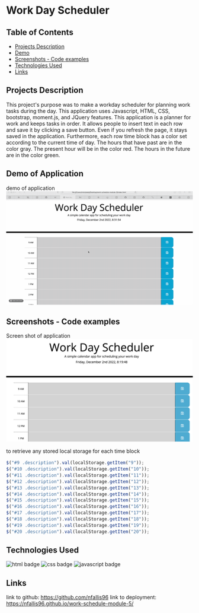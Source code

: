 # Work Day Scheduler

## Table of Contents
* [Projects Description](#projects-description)
* [Demo](#demo-of-application)
* [Screenshots - Code examples](#screenshots---code-examples)
* [Technologies Used](#technologies-used)
* [Links](#links)

## Projects Description
This project's purpose was to make a workday scheduler for planning work tasks during the day. This application uses Javascript, HTML, CSS, bootstrap, moment.js, and JQuery features. This application is a planner for work and keeps tasks in order. It allows people to insert text in each row and save it by clicking a save button. Even if you refresh the page, it stays saved in the application.
Furthermore, each row time block has a color set according to the current time of day. The hours that have past are in the color gray. The present hour will be in the color red. The hours in the future are in the color green. 

## Demo of Application
demo of application
![Demo](work-schedule.gif)


## Screenshots - Code examples
Screen shot of application
![Work-schedule Screenshot](work-schedule%20.png)

to retrieve any stored local storage for each time block
```js
$("#9 .description").val(localStorage.getItem("9"));
$("#10 .description").val(localStorage.getItem("10"));
$("#11 .description").val(localStorage.getItem("11"));
$("#12 .description").val(localStorage.getItem("12"));
$("#13 .description").val(localStorage.getItem("13"));
$("#14 .description").val(localStorage.getItem("14"));
$("#15 .description").val(localStorage.getItem("15"));
$("#16 .description").val(localStorage.getItem("16"));
$("#17 .description").val(localStorage.getItem("17"));
$("#18 .description").val(localStorage.getItem("18"));
$("#19 .description").val(localStorage.getItem("19"));
$("#20 .description").val(localStorage.getItem("20"));
 ```


     




## Technologies Used 
![html badge](https://img.shields.io/badge/language-html-red)
![css badge](https://img.shields.io/badge/language-css-green)
![javascript badge](https://img.shields.io/badge/language-javascript-yellow)

## Links
link to github: https://github.com/nfallis96
link to deployment: https://nfallis96.github.io/work-schedule-module-5/
